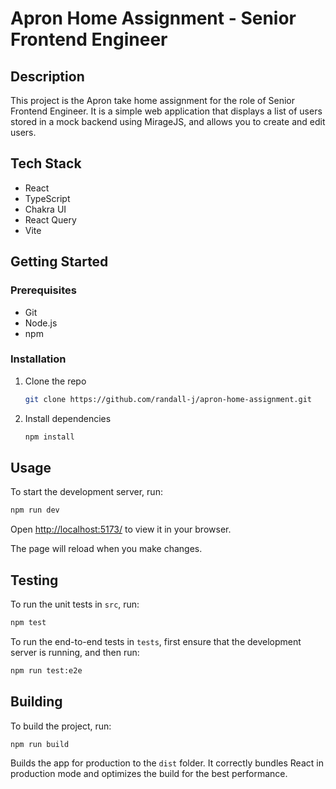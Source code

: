 # Apron Home Assignment - Senior Frontend Engineer

## Description

This project is the Apron take home assignment for the role of Senior Frontend Engineer. It is a simple web application that displays a list of users stored in a mock backend using MirageJS, and allows you to create and edit users.

## Tech Stack

- React
- TypeScript
- Chakra UI
- React Query
- Vite

## Getting Started

### Prerequisites

- Git
- Node.js
- npm

### Installation

1. Clone the repo
   ```bash
   git clone https://github.com/randall-j/apron-home-assignment.git
   ```
2. Install dependencies
   ```bash
   npm install
   ```

## Usage

To start the development server, run:

```bash
npm run dev
```

Open [http://localhost:5173/](http://localhost:5173/) to view it in your browser.

The page will reload when you make changes.

## Testing

To run the unit tests in `src`, run:

```bash
npm test
```

To run the end-to-end tests in `tests`, first ensure that the development server is running, and then run:

```bash
npm run test:e2e
```

## Building

To build the project, run:

```bash
npm run build
```

Builds the app for production to the `dist` folder. It correctly bundles React in production mode and optimizes the build for the best performance.
